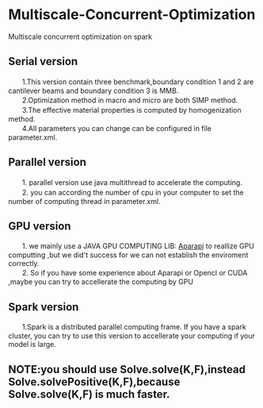 # Multiscale-Concurrent-Optimization
Multiscale concurrent optimization on spark 
## Serial version
　　1.This version contain three benchmark,boundary condition 1 and 2 are cantilever beams and boundary condition 3 is MMB.</br>
　　2.Optimization method in macro and micro are both SIMP method.</br>
　　3.The effective material properties is computed by homogenization method.</br>
　　4.All parameters you can change can be configured in file parameter.xml.</br>
## Parallel version
　　1. parallel version use java multithread to accelerate the computing. </br>
　　2. you can according the number of cpu in your computer to set the number of computing thread in parameter.xml.</br>
## GPU version
　　1. we mainly use a JAVA GPU COMPUTING LIB: [Aparapi](https://github.com/Syncleus/aparapi) to reallize GPU computting ,but we did't success for we can not establish the enviroment correctly.</br>
　　2. So if you have some experience about Aparapi or Opencl or CUDA ,maybe you can try to accellerate the computing by GPU</br>
## Spark version
　　1.Spark is a distributed parallel computing frame. If you have a spark cluster, you can try to use this version to accellerate your computing if your model is large.
 
## NOTE:you should use Solve.solve(K,F),instead Solve.solvePositive(K,F),because Solve.solve(K,F) is much faster.
